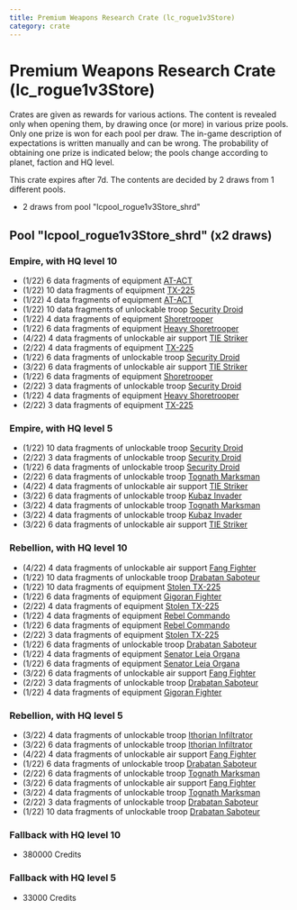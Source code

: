 ```yaml
---
title: Premium Weapons Research Crate (lc_rogue1v3Store)
category: crate
---
```


# Premium Weapons Research Crate (lc_rogue1v3Store)

Crates are given as rewards for various actions. The content is revealed only when opening them, by drawing once (or more) in various prize pools. Only one prize is won for each pool per draw. The in-game description of expectations is written manually and can be wrong. The probability of obtaining one prize is indicated below; the pools change according to planet, faction and HQ level.

This crate expires after 7d. The contents are decided by 2 draws from 1 different pools.
  * 2 draws from pool "lcpool_rogue1v3Store_shrd"

## Pool "lcpool_rogue1v3Store_shrd" (x2 draws)

### Empire, with HQ level 10

  * (1/22) 6 data fragments of equipment [AT-ACT](eqpEmpireCargoGreatDane)
  * (1/22) 10 data fragments of equipment [TX-225](eqpEmpireHovertank)
  * (1/22) 4 data fragments of equipment [AT-ACT](eqpEmpireCargoGreatDane)
  * (1/22) 10 data fragments of unlockable troop [Security Droid](SecurityDroid)
  * (1/22) 4 data fragments of equipment [Shoretrooper](eqpEmpirePentagonTrooper)
  * (1/22) 6 data fragments of equipment [Heavy Shoretrooper](eqpEmpirePentagonHeavyTrooper)
  * (4/22) 4 data fragments of unlockable air support [TIE Striker](AtmosMig)
  * (2/22) 4 data fragments of equipment [TX-225](eqpEmpireHovertank)
  * (1/22) 6 data fragments of unlockable troop [Security Droid](SecurityDroid)
  * (3/22) 6 data fragments of unlockable air support [TIE Striker](AtmosMig)
  * (1/22) 6 data fragments of equipment [Shoretrooper](eqpEmpirePentagonTrooper)
  * (2/22) 3 data fragments of unlockable troop [Security Droid](SecurityDroid)
  * (1/22) 4 data fragments of equipment [Heavy Shoretrooper](eqpEmpirePentagonHeavyTrooper)
  * (2/22) 3 data fragments of equipment [TX-225](eqpEmpireHovertank)

### Empire, with HQ level 5

  * (1/22) 10 data fragments of unlockable troop [Security Droid](SecurityDroid)
  * (2/22) 3 data fragments of unlockable troop [Security Droid](SecurityDroid)
  * (1/22) 6 data fragments of unlockable troop [Security Droid](SecurityDroid)
  * (2/22) 6 data fragments of unlockable troop [Tognath Marksman](EmpireTognath)
  * (4/22) 4 data fragments of unlockable air support [TIE Striker](AtmosMig)
  * (3/22) 6 data fragments of unlockable troop [Kubaz Invader](KubazInvader)
  * (3/22) 4 data fragments of unlockable troop [Tognath Marksman](EmpireTognath)
  * (3/22) 4 data fragments of unlockable troop [Kubaz Invader](KubazInvader)
  * (3/22) 6 data fragments of unlockable air support [TIE Striker](AtmosMig)

### Rebellion, with HQ level 10

  * (4/22) 4 data fragments of unlockable air support [Fang Fighter](FangFighter)
  * (1/22) 10 data fragments of unlockable troop [Drabatan Saboteur](BigMouthAlien)
  * (1/22) 10 data fragments of equipment [Stolen TX-225](eqpRebelHovertank)
  * (1/22) 6 data fragments of equipment [Gigoran Fighter](eqpRebelShaggyAlien)
  * (2/22) 4 data fragments of equipment [Stolen TX-225](eqpRebelHovertank)
  * (1/22) 4 data fragments of equipment [Rebel Commando](eqpRebelPentagonSoldier)
  * (1/22) 6 data fragments of equipment [Rebel Commando](eqpRebelPentagonSoldier)
  * (2/22) 3 data fragments of equipment [Stolen TX-225](eqpRebelHovertank)
  * (1/22) 6 data fragments of unlockable troop [Drabatan Saboteur](BigMouthAlien)
  * (1/22) 4 data fragments of equipment [Senator Leia Organa](eqpRebelDiplomat)
  * (1/22) 6 data fragments of equipment [Senator Leia Organa](eqpRebelDiplomat)
  * (3/22) 6 data fragments of unlockable air support [Fang Fighter](FangFighter)
  * (2/22) 3 data fragments of unlockable troop [Drabatan Saboteur](BigMouthAlien)
  * (1/22) 4 data fragments of equipment [Gigoran Fighter](eqpRebelShaggyAlien)

### Rebellion, with HQ level 5

  * (3/22) 4 data fragments of unlockable troop [Ithorian Infiltrator](IthorianInfiltrator)
  * (3/22) 6 data fragments of unlockable troop [Ithorian Infiltrator](IthorianInfiltrator)
  * (4/22) 4 data fragments of unlockable air support [Fang Fighter](FangFighter)
  * (1/22) 6 data fragments of unlockable troop [Drabatan Saboteur](BigMouthAlien)
  * (2/22) 6 data fragments of unlockable troop [Tognath Marksman](RebelTognath)
  * (3/22) 6 data fragments of unlockable air support [Fang Fighter](FangFighter)
  * (3/22) 4 data fragments of unlockable troop [Tognath Marksman](RebelTognath)
  * (2/22) 3 data fragments of unlockable troop [Drabatan Saboteur](BigMouthAlien)
  * (1/22) 10 data fragments of unlockable troop [Drabatan Saboteur](BigMouthAlien)

### Fallback with HQ level 10

  * 380000 Credits

### Fallback with HQ level 5

  * 33000 Credits
